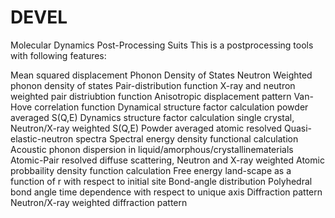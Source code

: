 # DEVEL
Molecular Dynamics Post-Processing Suits
This is a postprocessing tools with following features:

Mean squared displacement
Phonon Density of States 
Neutron Weighted phonon density of states
Pair-distribution function
X-ray and neutron weighted pair distriubtion function
Anisotropic displacement pattern
Van-Hove correlation function
Dynamical structure factor calculation powder averaged S(Q,E)
Dynamics structure factor calculation single crystal, Neutron/X-ray weighted S(Q,E)
Powder averaged atomic resolved Quasi-elastic-neutron spectra 
Spectral energy density functional calculation
Acoustic phonon dispersion in liquid/amorphous/crystallinematerials
Atomic-Pair resolved diffuse scattering, Neutron and X-ray weighted 
Atomic probbaility density function calculation 
Free energy land-scape as a function of r with respect to initial site
Bond-angle distribution
Polyhedral bond angle time dependence with respect to unique axis
Diffraction pattern
Neutron/X-ray weighted diffraction pattern
